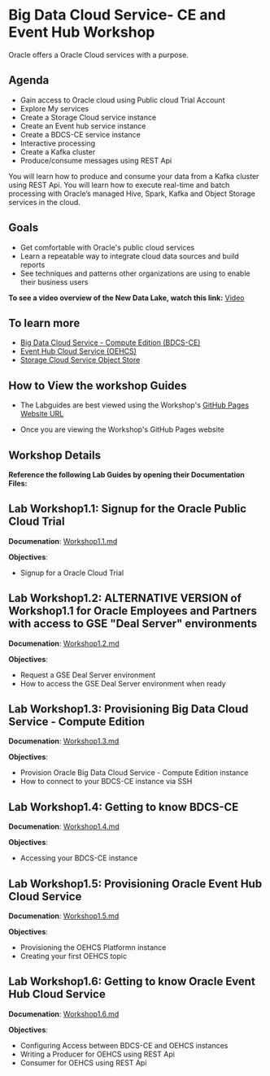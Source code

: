 
# Big Data Cloud Service- CE and Event Hub Workshop

Oracle offers a Oracle Cloud services with a purpose. 


## Agenda
- Gain access to Oracle cloud using Public cloud Trial Account
- Explore My services
- Create a Storage Cloud service instance
- Create an Event hub service instance
- Create a BDCS-CE service instance
- Interactive processing 
- Create a Kafka cluster
- Produce/consume messages using REST Api 



You will learn how to produce and consume your data  from a Kafka cluster using REST Api. You will learn how to execute real-time and batch processing with Oracle’s managed Hive, Spark, Kafka and Object Storage services in the cloud.

## Goals

 - Get comfortable with Oracle's public cloud services
 - Learn a repeatable way to integrate cloud data sources and build reports
 - See techniques and patterns other organizations are using to enable their business users

**To see a video overview of the New Data Lake, watch this link:** [Video](http://www.youtube.com/embed/Sj-PlJ-w1jA?rel=0?iframe=true&width=680&height=450)

## To learn more
 - [Big Data Cloud Service - Compute Edition (BDCS-CE)](https://cloud.oracle.com/big-data-compute-edition)
 - [Event Hub Cloud Service (OEHCS)](https://cloud.oracle.com/en_US/event-hub)
 - [Storage Cloud Service Object Store](https://cloud.oracle.com/en_US/storage)

      
## How to View the workshop Guides

- The Labguides are best viewed using the Workshop's [GitHub Pages Website URL](https://oracle.github.io/learning-library/workshops/BDCSCE/) 

- Once you are viewing the Workshop's GitHub Pages website




## Workshop Details

**Reference the following Lab Guides by opening their Documentation Files:**

## Lab Workshop1.1: Signup for the Oracle Public Cloud Trial

**Documenation**: [Workshop1.1.md](Workshop1.1.md)

**Objectives**:

- Signup for a Oracle Cloud Trial

## Lab Workshop1.2: ALTERNATIVE VERSION of Workshop1.1 for Oracle Employees and Partners with access to GSE "Deal Server" environments

**Documenation**: [Workshop1.2.md](Workshop1.2.md)

**Objectives**:

- Request a GSE Deal Server environment
- How to access the GSE Deal Server environment when ready

## Lab Workshop1.3: Provisioning Big Data Cloud Service - Compute Edition

**Documenation**: [Workshop1.3.md](Workshop1.3.md)

**Objectives**:

- Provision Oracle Big Data Cloud Service - Compute Edition instance
- How to connect to your BDCS-CE instance via SSH

## Lab Workshop1.4: Getting to know BDCS-CE

**Documenation**: [Workshop1.4.md](Workshop1.4.md)

**Objectives**:

- Accessing your BDCS-CE instance


## Lab Workshop1.5:  Provisioning Oracle Event Hub Cloud Service

**Documenation**: [Workshop1.5.md](Workshop1.5.md)

**Objectives**:

- Provisioning the OEHCS Platformn instance
- Creating your first OEHCS topic

## Lab Workshop1.6:  Getting to know Oracle Event Hub Cloud Service

**Documenation**: [Workshop1.6.md](Workshop1.6.md)

**Objectives**:

- Configuring Access between BDCS-CE and OEHCS instances
- Writing a Producer for OEHCS using REST Api
- Consumer for OEHCS using REST Api

